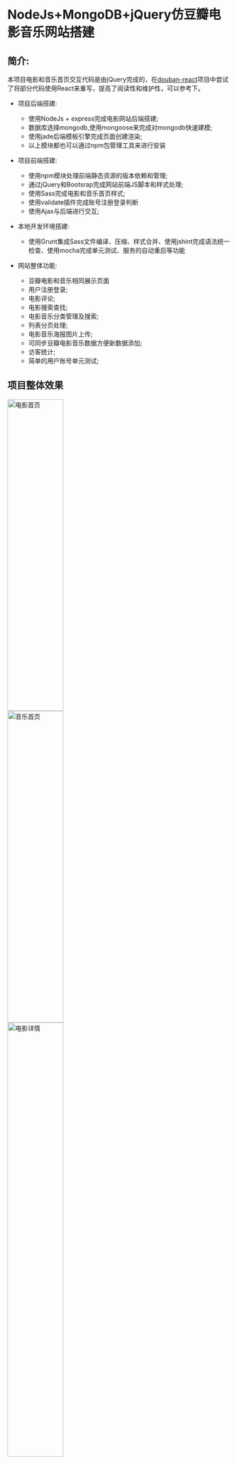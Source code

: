 NodeJs+MongoDB+jQuery仿豆瓣电影音乐网站搭建
================================================

简介:
---------------
本项目电影和音乐首页交互代码是由jQuery完成的，在<a href="https://github.com/Loogeek/douban-react" target="\_blank">douban-react</a>项目中尝试了将部分代码使用React来重写，提高了阅读性和维护性，可以参考下。


* 项目后端搭建:
  * 使用NodeJs + express完成电影网站后端搭建;
  * 数据库选择mongodb,使用mongoose来完成对mongodb快速建模;
  * 使用jade后端模板引擎完成页面创建渲染;
  * 以上模块都也可以通过npm包管理工具来进行安装

* 项目前端搭建:
  * 使用npm模块处理前端静态资源的版本依赖和管理;
  * 通过jQuery和Bootsrap完成网站前端JS脚本和样式处理;
  * 使用Sass完成电影和音乐首页样式;
  * 使用validate插件完成账号注册登录判断
  * 使用Ajax与后端进行交互;

* 本地开发环境搭建:
  * 使用Grunt集成Sass文件编译、压缩、样式合并、使用jshint完成语法统一检查、使用mocha完成单元测试、服务的自动重启等功能

* 网站整体功能:
  * 豆瓣电影和音乐相同展示页面
  * 用户注册登录;
  * 电影评论;
  * 电影搜索查找;
  * 电影音乐分类管理及搜索;
  * 列表分页处理;
  * 电影音乐海报图片上传;
  * 可同步豆瓣电影音乐数据方便新数据添加;
  * 访客统计;
  * 简单的用户账号单元测试;

项目整体效果
-------
<div>
  <img src="https://raw.githubusercontent.com/Loogeek/douban_Website/master/ReadmeImag/doubanMovie.png" width="50%" float"left" height="700" alt="电影首页"/>
  <img src="https://raw.githubusercontent.com/Loogeek/douban_Website/master/ReadmeImag/doubanMusic.png" width="50%" float"left" height="700" alt="音乐首页"/>
</div>
<div text-align="center">
  <img src="https://raw.githubusercontent.com/Loogeek/douban_Website/master/ReadmeImag/doubanDetail.png" width="50%" alt="电影详情"/>
</div>

动态效果演示
-------
[动态效果演示](http://7xrqxi.com1.z0.glb.clouddn.com/douban.gif)

Node版本:
-------
目前在4.2.x版本下运行正常

安装:
----
- 安装mongodb(https://www.mongodb.org/downloads#production)完成相关配置;
- 在当前项目目录中使用npm install命令安装相关模块;

运行与使用:
----
1. 启动数据库`mongod`,如果出现错误尝试输入`sudo mongod`来完成启动
2. 项目目录下的doubanDatabase是可供选择导入的数据库信息，可通过命令`mongorestore -h host -d dataName --dir=path` 来导入该文件夹信息到数据库中，其中-h是连接地址，如127.0.0.1 -d是将要创建数据库的名称，如douban(注意:项目中链接的数据库名称是douban,如果-d后创建的数据库名称叫douban2,则需要将app.js文件`dbUrl = 'mongodb://127.0.0.1/douban`中的douban改成douban2),--dir=后为该doubanDatabase所在路径，具体可通过`mongorestore --help`查看
3. 使用命令行工具在该项目目录下使用grunt运行程序,默认是使用3000端口，若端口已占用可在gruntfile.js文件中nodemon配置下将PORT设置成一个未占用端口，当命令行工具看到：Movie started on； port:3000时在游览器中输入localhost:3000即可看到项目电影主页;
4. doubanDatabase中存储了默认的管理员账号:1234 密码:1234 权限为50，只有当权限大于10才可以访问后台控制页面，可通过修改数据库中users中role值完成用户权限控制。


项目页面:
-------
当使用管理员账号登录时(数据库中默认是1234)可在顶部搜索栏下显示各后台控制页面的链接，方便页面切换。

* 豆瓣电影首页: localhost:3000/  豆瓣音乐: localhost:3000/musicIndex

* 用户后台页:
- 用户注册页面: localhost:3000/signup
- 用户登陆页面: localhost:3000/signin
- 用户详情列表页: localhost:3000/admin/user/list

* 电影后台页:
- 详情页:localhost:3000/movie/:id
- 后台录入页:localhost:3000/admin/movie/new
- 列表页:localhost:3000/admin/movie/list
- 分类录入页:localhost:3000/admin/movie/movieCategory/new
- 分类页:localhost:3000/admin/movie/movieCategory/list
- 电影院录入页:localhost:3000/admin/movie/programme/new
- 电影院列表页:localhost:3000/admin/movie/city/list

* 音乐后台页:
- 详情页:localhost:3000/music/:id
- 后台录入页:localhost:3000/admin/music/new
- 列表页:localhost:3000/admin/music/list
- 分类录入页:localhost:3000/admin/music/musicCategory/new
- 分类页:localhost:3000/admin/music/musicCategory/new
- 热门榜单列表页:localhost:3000/admin/music/programme/list

后期完善:
-------
* 1.部分功能还有待完善;
* 2.尝试使用React/Vue等框架完善网站功能，减少多DOM的直接操作，方便后期维护
